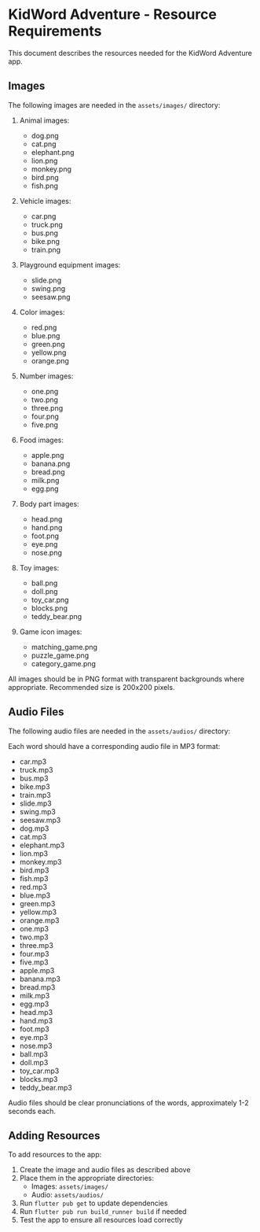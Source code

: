 # KidWord Adventure - Resource Requirements

This document describes the resources needed for the KidWord Adventure app.

## Images

The following images are needed in the `assets/images/` directory:

1. Animal images:
   - dog.png
   - cat.png
   - elephant.png
   - lion.png
   - monkey.png
   - bird.png
   - fish.png

2. Vehicle images:
   - car.png
   - truck.png
   - bus.png
   - bike.png
   - train.png

3. Playground equipment images:
   - slide.png
   - swing.png
   - seesaw.png

4. Color images:
   - red.png
   - blue.png
   - green.png
   - yellow.png
   - orange.png

5. Number images:
   - one.png
   - two.png
   - three.png
   - four.png
   - five.png

6. Food images:
   - apple.png
   - banana.png
   - bread.png
   - milk.png
   - egg.png

7. Body part images:
   - head.png
   - hand.png
   - foot.png
   - eye.png
   - nose.png

8. Toy images:
   - ball.png
   - doll.png
   - toy_car.png
   - blocks.png
   - teddy_bear.png

9. Game icon images:
   - matching_game.png
   - puzzle_game.png
   - category_game.png

All images should be in PNG format with transparent backgrounds where appropriate. Recommended size is 200x200 pixels.

## Audio Files

The following audio files are needed in the `assets/audios/` directory:

Each word should have a corresponding audio file in MP3 format:
- car.mp3
- truck.mp3
- bus.mp3
- bike.mp3
- train.mp3
- slide.mp3
- swing.mp3
- seesaw.mp3
- dog.mp3
- cat.mp3
- elephant.mp3
- lion.mp3
- monkey.mp3
- bird.mp3
- fish.mp3
- red.mp3
- blue.mp3
- green.mp3
- yellow.mp3
- orange.mp3
- one.mp3
- two.mp3
- three.mp3
- four.mp3
- five.mp3
- apple.mp3
- banana.mp3
- bread.mp3
- milk.mp3
- egg.mp3
- head.mp3
- hand.mp3
- foot.mp3
- eye.mp3
- nose.mp3
- ball.mp3
- doll.mp3
- toy_car.mp3
- blocks.mp3
- teddy_bear.mp3

Audio files should be clear pronunciations of the words, approximately 1-2 seconds each.

## Adding Resources

To add resources to the app:

1. Create the image and audio files as described above
2. Place them in the appropriate directories:
   - Images: `assets/images/`
   - Audio: `assets/audios/`
3. Run `flutter pub get` to update dependencies
4. Run `flutter pub run build_runner build` if needed
5. Test the app to ensure all resources load correctly